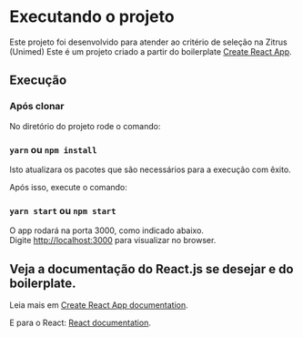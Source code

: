 # Executando o projeto
Este projeto foi desenvolvido para atender ao critério de seleção na Zitrus (Unimed)
Este é um projeto criado a partir do boilerplate [Create React App](https://github.com/facebook/create-react-app).

## Execução
### Após clonar
No diretório do projeto rode o comando:
### `yarn` ou   `npm install` 
Isto atualizara os pacotes que são necessários para a execução com êxito.

Após isso, execute o comando:
### `yarn start` ou `npm start` 

O app rodará na porta 3000, como indicado abaixo.\
Digite [http://localhost:3000](http://localhost:3000) para visualizar no browser.

## Veja a documentação do React.js se desejar e do boilerplate.

Leia mais em  [Create React App documentation](https://facebook.github.io/create-react-app/docs/getting-started).

E para o React: [React documentation](https://reactjs.org/).
